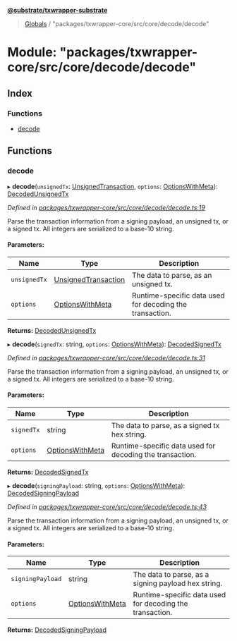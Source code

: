 **[@substrate/txwrapper-substrate](../README.md)**

> [Globals](../globals.md) / "packages/txwrapper-core/src/core/decode/decode"

# Module: "packages/txwrapper-core/src/core/decode/decode"

## Index

### Functions

* [decode](_packages_txwrapper_core_src_core_decode_decode_.md#decode)

## Functions

### decode

▸ **decode**(`unsignedTx`: [UnsignedTransaction](../interfaces/_packages_txwrapper_core_src_types_method_.unsignedtransaction.md), `options`: [OptionsWithMeta](../interfaces/_packages_txwrapper_core_src_types_method_.optionswithmeta.md)): [DecodedUnsignedTx](_packages_txwrapper_core_src_types_decode_.md#decodedunsignedtx)

*Defined in [packages/txwrapper-core/src/core/decode/decode.ts:19](https://github.com/paritytech/txwrapper-core/blob/95825c7/packages/txwrapper-core/src/core/decode/decode.ts#L19)*

Parse the transaction information from a signing payload, an unsigned tx, or a signed tx.
All integers are serialized to a base-10 string.

#### Parameters:

Name | Type | Description |
------ | ------ | ------ |
`unsignedTx` | [UnsignedTransaction](../interfaces/_packages_txwrapper_core_src_types_method_.unsignedtransaction.md) | The data to parse, as an unsigned tx. |
`options` | [OptionsWithMeta](../interfaces/_packages_txwrapper_core_src_types_method_.optionswithmeta.md) | Runtime-specific data used for decoding the transaction.  |

**Returns:** [DecodedUnsignedTx](_packages_txwrapper_core_src_types_decode_.md#decodedunsignedtx)

▸ **decode**(`signedTx`: string, `options`: [OptionsWithMeta](../interfaces/_packages_txwrapper_core_src_types_method_.optionswithmeta.md)): [DecodedSignedTx](_packages_txwrapper_core_src_types_decode_.md#decodedsignedtx)

*Defined in [packages/txwrapper-core/src/core/decode/decode.ts:31](https://github.com/paritytech/txwrapper-core/blob/95825c7/packages/txwrapper-core/src/core/decode/decode.ts#L31)*

Parse the transaction information from a signing payload, an unsigned tx, or a signed tx.
All integers are serialized to a base-10 string.

#### Parameters:

Name | Type | Description |
------ | ------ | ------ |
`signedTx` | string | The data to parse, as a signed tx hex string. |
`options` | [OptionsWithMeta](../interfaces/_packages_txwrapper_core_src_types_method_.optionswithmeta.md) | Runtime-specific data used for decoding the transaction.  |

**Returns:** [DecodedSignedTx](_packages_txwrapper_core_src_types_decode_.md#decodedsignedtx)

▸ **decode**(`signingPayload`: string, `options`: [OptionsWithMeta](../interfaces/_packages_txwrapper_core_src_types_method_.optionswithmeta.md)): [DecodedSigningPayload](_packages_txwrapper_core_src_types_decode_.md#decodedsigningpayload)

*Defined in [packages/txwrapper-core/src/core/decode/decode.ts:43](https://github.com/paritytech/txwrapper-core/blob/95825c7/packages/txwrapper-core/src/core/decode/decode.ts#L43)*

Parse the transaction information from a signing payload, an unsigned tx, or a signed tx.
All integers are serialized to a base-10 string.

#### Parameters:

Name | Type | Description |
------ | ------ | ------ |
`signingPayload` | string | The data to parse, as a signing payload hex string. |
`options` | [OptionsWithMeta](../interfaces/_packages_txwrapper_core_src_types_method_.optionswithmeta.md) | Runtime-specific data used for decoding the transaction.  |

**Returns:** [DecodedSigningPayload](_packages_txwrapper_core_src_types_decode_.md#decodedsigningpayload)
